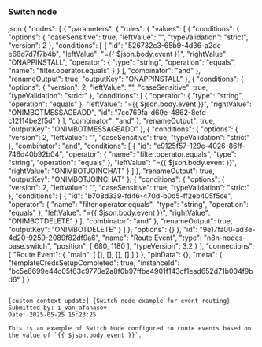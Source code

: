 ### Switch node

json
{
  "nodes": [
    {
      "parameters": {
        "rules": {
          "values": [
            {
              "conditions": {
                "options": {
                  "caseSensitive": true,
                  "leftValue": "",
                  "typeValidation": "strict",
                  "version": 2
                },
                "conditions": [
                  {
                    "id": "526732c3-65b9-4d36-a2dc-e68d7d7f7b4b",
                    "leftValue": "={{ $json.body.event }}",
                    "rightValue": "ONAPPINSTALL",
                    "operator": {
                      "type": "string",
                      "operation": "equals",
                      "name": "filter.operator.equals"
                    }
                  }
                ],
                "combinator": "and"
              },
              "renameOutput": true,
              "outputKey": "ONAPPINSTALL"
            },
            {
              "conditions": {
                "options": {
                  "version": 2,
                  "leftValue": "",
                  "caseSensitive": true,
                  "typeValidation": "strict"
                },
                "conditions": [
                  {
                    "operator": {
                      "type": "string",
                      "operation": "equals"
                    },
                    "leftValue": "={{ $json.body.event }}",
                    "rightValue": "ONIMBOTMESSAGEADD",
                    "id": "7cc769fa-d69e-4862-8efd-c12114be2f5d"
                  }
                ],
                "combinator": "and"
              },
              "renameOutput": true,
              "outputKey": "ONIMBOTMESSAGEADD"
            },
            {
              "conditions": {
                "options": {
                  "version": 2,
                  "leftValue": "",
                  "caseSensitive": true,
                  "typeValidation": "strict"
                },
                "combinator": "and",
                "conditions": [
                  {
                    "id": "e9125f57-129e-4026-86ff-746d40b92b04",
                    "operator": {
                      "name": "filter.operator.equals",
                      "type": "string",
                      "operation": "equals"
                    },
                    "leftValue": "={{ $json.body.event }}",
                    "rightValue": "ONIMBOTJOINCHAT"
                  }
                ]
              },
              "renameOutput": true,
              "outputKey": "ONIMBOTJOINCHAT"
            },
            {
              "conditions": {
                "options": {
                  "version": 2,
                  "leftValue": "",
                  "caseSensitive": true,
                  "typeValidation": "strict"
                },
                "conditions": [
                  {
                    "id": "b708d339-fd46-470d-b0d5-ff2eb405f5ce",
                    "operator": {
                      "name": "filter.operator.equals",
                      "type": "string",
                      "operation": "equals"
                    },
                    "leftValue": "={{ $json.body.event }}",
                    "rightValue": "ONIMBOTDELETE"
                  }
                ],
                "combinator": "and"
              },
              "renameOutput": true,
              "outputKey": "ONIMBOTDELETE"
            }
          ]
        },
        "options": {}
      },
      "id": "9e17fa00-ad3e-4d20-9259-2089f82df9a6",
      "name": "Route Event",
      "type": "n8n-nodes-base.switch",
      "position": [
        680,
        1180
      ],
      "typeVersion": 3.2
    }
  ],
  "connections": {
    "Route Event": {
      "main": [
        [],
        [],
        [],
        []
      ]
    }
  },
  "pinData": {},
  "meta": {
    "templateCredsSetupCompleted": true,
    "instanceId": "bc5e6699e44c05f63c9770e2a8f0b97ffbe4901f143cf1ead652d71b004f9bd6"
  }
}
```

[custom context update] {Switch node example for event routing}
Submitted by: i_van_afanasov
Date: 2025-05-25 15:23:25

This is an example of Switch Node configured to route events based on the value of `{{ $json.body.event }}`.
